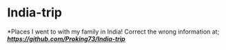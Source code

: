 # India-trip

*Places I went to with my family in India! Correct the wrong information at; **_<https://github.com/Proking73/India-trip>_**